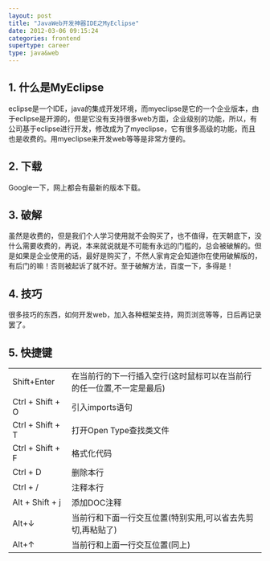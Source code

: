 ```yaml
---
layout: post
title: "JavaWeb开发神器IDE之MyEclipse"
date: 2012-03-06 09:15:24
categories: frontend
supertype: career
type: java&web
---
```


## 1. 什么是MyEclipse

eclipse是一个IDE，java的集成开发环境，而myeclipse是它的一个企业版本，由于eclipse是开源的，但是它没有支持很多web方面，企业级别的功能，所以，有公司基于eclipse进行开发，修改成为了myeclipse，它有很多高级的功能，而且也是收费的。用myeclipse来开发web等等是非常方便的。

## 2. 下载

Google一下，网上都会有最新的版本下载。

## 3. 破解

虽然是收费的，但是我们个人学习使用就不会购买了，也不值得，在天朝底下，没什么需要收费的，再说，本来就说就是不可能有永远的门槛的，总会被破解的。但是如果是企业使用的话，最好是购买了，不然人家肯定会知道你在使用破解版的，有后门的嘛！否则被起诉了就不好。至于破解方法，百度一下，多得是！

## 4. 技巧

很多技巧的东西，如何开发web，加入各种框架支持，网页浏览等等，日后再记录罢了。

## 5. 快捷键

<table>
	<tr>
		<td>Shift+Enter</td>
		<td>在当前行的下一行插入空行(这时鼠标可以在当前行的任一位置,不一定是最后) </td>
	</tr>
	<tr>
		<td>Ctrl + Shift + O</td>
		<td>引入imports语句</td>
	</tr>
	<tr>
		<td>Ctrl + Shift + T</td>
		<td>打开Open Type查找类文件</td>
	</tr>
	<tr>
		<td>Ctrl + Shift + F</td>
		<td>格式化代码</td>
	</tr>
	<tr>
		<td>Ctrl + D</td>
		<td>删除本行</td>
	</tr>
	<tr>
		<td>Ctrl + /</td>
		<td>注释本行</td>
	</tr>
	<tr>
		<td>Alt + Shift + j</td>
		<td>添加DOC注释 </td>
	</tr>
	<tr>
		<td>Alt+↓</td>
		<td>当前行和下面一行交互位置(特别实用,可以省去先剪切,再粘贴了)</td>
	</tr>
	<tr>
		<td>Alt+↑</td>
		<td>当前行和上面一行交互位置(同上)</td>
	</tr>
</table>



